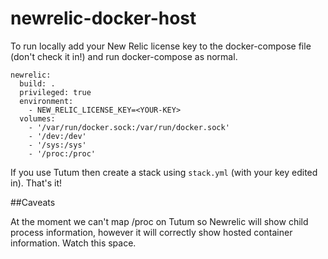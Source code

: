 # newrelic-docker-host

To run locally add your New Relic license key to the docker-compose file (don't check it in!) and run docker-compose as normal.

```
newrelic:
  build: .
  privileged: true
  environment:
    - NEW_RELIC_LICENSE_KEY=<YOUR-KEY>
  volumes:
    - '/var/run/docker.sock:/var/run/docker.sock'
    - '/dev:/dev'
    - '/sys:/sys'
    - '/proc:/proc'
```    

If you use Tutum then create a stack using `stack.yml` (with your key edited in). That's it!

##Caveats

At the moment we can't map /proc on Tutum so Newrelic will show child process information, however it will correctly show hosted container information. Watch this space.

